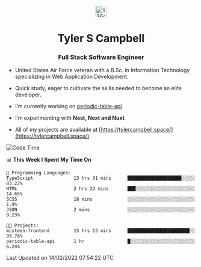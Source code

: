<p align="center">
<a href="https://www.linkedin.com/in/t36campbell" target="blank"><img align="center" src="https://ik.imagekit.io/t36campbell/Portfolio/linkedin.png.original_m8bbGgPh6.png" alt="t36campbell" height="30" width="30" /></a>
</p>
<h1 align="center">Tyler S Campbell</h1>
<h3 align="center">Full Stack Software Engineer</h3>

* United States Air Force veteran with a B.Sc. in Information Technology specializing in Web Application Development. 

* Quick study, eager to cultivate the skills needed to become an elite developer.

* I’m currently working on [periodic-table-api](https://github.com/t36campbell/periodic-table-api)

* I’m experimenting with **Nest, Next and Nuxt**

* All of my projects are available at [https://tylercampbell.space/](https://tylercampbell.space/)

<!--START_SECTION:waka-->
![Code Time](http://img.shields.io/badge/Code%20Time-1%2C423%20hrs%206%20mins-blue)

📊 **This Week I Spent My Time On** 

```text
💬 Programming Languages: 
TypeScript               13 hrs 31 mins      ████████████████████░░░░░   83.22% 
HTML                     2 hrs 22 mins       ███░░░░░░░░░░░░░░░░░░░░░░   14.65% 
SCSS                     18 mins             ░░░░░░░░░░░░░░░░░░░░░░░░░   1.9% 
JSON                     2 mins              ░░░░░░░░░░░░░░░░░░░░░░░░░   0.23%

🐱‍💻 Projects: 
mcsteen-frontend         15 hrs 13 mins      ███████████████████████░░   93.76% 
periodic-table-api       1 hr                █░░░░░░░░░░░░░░░░░░░░░░░░   6.24%

```


 Last Updated on 14/02/2022 07:54:22 UTC
<!--END_SECTION:waka-->
